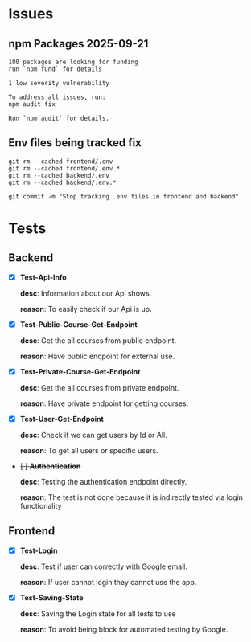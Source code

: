 # Issues

## npm Packages 2025-09-21

    180 packages are looking for funding
    run `npm fund` for details

    1 low severity vulnerability

    To address all issues, run:
    npm audit fix

    Run `npm audit` for details.

## Env files being tracked fix

    git rm --cached frontend/.env
    git rm --cached frontend/.env.*
    git rm --cached backend/.env
    git rm --cached backend/.env.*

    git commit -m "Stop tracking .env files in frontend and backend"

# Tests

## Backend

* [x] **Test-Api-Info**

  **desc**: Information about our Api shows.

  **reason**: To easily check if our Api is up.

* [x] **Test-Public-Course-Get-Endpoint**

  **desc**: Get the all courses from public endpoint.

  **reason**: Have public endpoint for external use.

* [x] **Test-Private-Course-Get-Endpoint**

  **desc**: Get the all courses from private endpoint.

  **reason**: Have private endpoint for getting courses.

* [x] **Test-User-Get-Endpoint**

  **desc**: Check if we can get users by Id or All.

  **reason**: To get all users or specific users.

* ~~[ ] **Authentication**~~

  **desc**: Testing the authentication endpoint directly.

  **reason**: The test is not done because it is indirectly tested via login functionality

## Frontend

* [x] **Test-Login**

  **desc**: Test if user can correctly with Google email.
  
  **reason**: If user cannot login they cannot use the app.

* [x] **Test-Saving-State**

  **desc**: Saving the Login state for all tests to use

  **reason**: To avoid being block for automated testing by Google.




